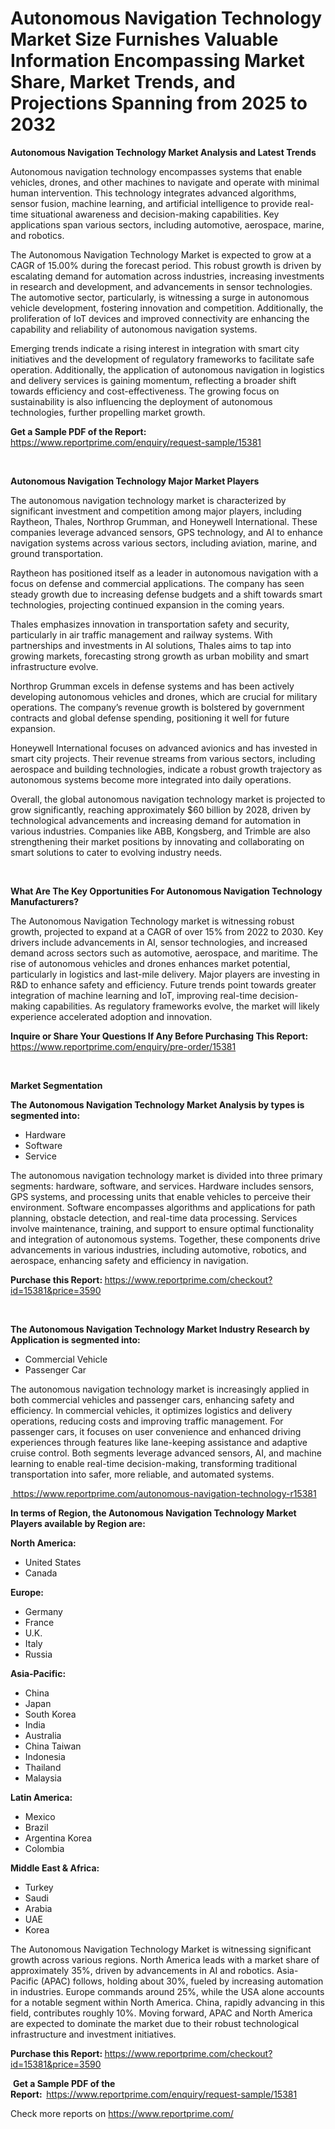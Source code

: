 <p><h1>Autonomous Navigation Technology Market Size Furnishes Valuable Information Encompassing Market Share, Market Trends, and Projections Spanning from 2025 to 2032</h1></p><p><strong>Autonomous Navigation Technology Market Analysis and Latest Trends</strong></p>
<p><p>Autonomous navigation technology encompasses systems that enable vehicles, drones, and other machines to navigate and operate with minimal human intervention. This technology integrates advanced algorithms, sensor fusion, machine learning, and artificial intelligence to provide real-time situational awareness and decision-making capabilities. Key applications span various sectors, including automotive, aerospace, marine, and robotics.</p><p>The Autonomous Navigation Technology Market is expected to grow at a CAGR of 15.00% during the forecast period. This robust growth is driven by escalating demand for automation across industries, increasing investments in research and development, and advancements in sensor technologies. The automotive sector, particularly, is witnessing a surge in autonomous vehicle development, fostering innovation and competition. Additionally, the proliferation of IoT devices and improved connectivity are enhancing the capability and reliability of autonomous navigation systems. </p><p>Emerging trends indicate a rising interest in integration with smart city initiatives and the development of regulatory frameworks to facilitate safe operation. Additionally, the application of autonomous navigation in logistics and delivery services is gaining momentum, reflecting a broader shift towards efficiency and cost-effectiveness. The growing focus on sustainability is also influencing the deployment of autonomous technologies, further propelling market growth.</p></p>
<p><strong>Get a Sample PDF of the Report:&nbsp;</strong> <a href="https://www.reportprime.com/enquiry/request-sample/15381?utm_campaign=3260&utm_medium=2&utm_source=Github&utm_content=ia&utm_term=20032025&utm_id=autonomous-navigation-technology">https://www.reportprime.com/enquiry/request-sample/15381</a></p>
<p>&nbsp;</p>
<p><strong>Autonomous Navigation Technology Major Market Players</strong></p>
<p><p>The autonomous navigation technology market is characterized by significant investment and competition among major players, including Raytheon, Thales, Northrop Grumman, and Honeywell International. These companies leverage advanced sensors, GPS technology, and AI to enhance navigation systems across various sectors, including aviation, marine, and ground transportation.</p><p>Raytheon has positioned itself as a leader in autonomous navigation with a focus on defense and commercial applications. The company has seen steady growth due to increasing defense budgets and a shift towards smart technologies, projecting continued expansion in the coming years.</p><p>Thales emphasizes innovation in transportation safety and security, particularly in air traffic management and railway systems. With partnerships and investments in AI solutions, Thales aims to tap into growing markets, forecasting strong growth as urban mobility and smart infrastructure evolve.</p><p>Northrop Grumman excels in defense systems and has been actively developing autonomous vehicles and drones, which are crucial for military operations. The company’s revenue growth is bolstered by government contracts and global defense spending, positioning it well for future expansion.</p><p>Honeywell International focuses on advanced avionics and has invested in smart city projects. Their revenue streams from various sectors, including aerospace and building technologies, indicate a robust growth trajectory as autonomous systems become more integrated into daily operations.</p><p>Overall, the global autonomous navigation technology market is projected to grow significantly, reaching approximately $60 billion by 2028, driven by technological advancements and increasing demand for automation in various industries. Companies like ABB, Kongsberg, and Trimble are also strengthening their market positions by innovating and collaborating on smart solutions to cater to evolving industry needs.</p></p>
<p>&nbsp;</p>
<p><strong>What Are The Key Opportunities For Autonomous Navigation Technology Manufacturers?</strong></p>
<p><p>The Autonomous Navigation Technology market is witnessing robust growth, projected to expand at a CAGR of over 15% from 2022 to 2030. Key drivers include advancements in AI, sensor technologies, and increased demand across sectors such as automotive, aerospace, and maritime. The rise of autonomous vehicles and drones enhances market potential, particularly in logistics and last-mile delivery. Major players are investing in R&D to enhance safety and efficiency. Future trends point towards greater integration of machine learning and IoT, improving real-time decision-making capabilities. As regulatory frameworks evolve, the market will likely experience accelerated adoption and innovation.</p></p>
<p><strong>Inquire or Share Your Questions If Any Before Purchasing This Report:</strong> <a href="https://www.reportprime.com/enquiry/pre-order/15381?utm_campaign=3260&utm_medium=2&utm_source=Github&utm_content=ia&utm_term=20032025&utm_id=autonomous-navigation-technology">https://www.reportprime.com/enquiry/pre-order/15381</a></p>
<p>&nbsp;</p>
<p><strong>Market Segmentation</strong></p>
<p><strong>The Autonomous Navigation Technology Market Analysis by types is segmented into:</strong></p>
<p><ul><li>Hardware</li><li>Software</li><li>Service</li></ul></p>
<p><p>The autonomous navigation technology market is divided into three primary segments: hardware, software, and services. Hardware includes sensors, GPS systems, and processing units that enable vehicles to perceive their environment. Software encompasses algorithms and applications for path planning, obstacle detection, and real-time data processing. Services involve maintenance, training, and support to ensure optimal functionality and integration of autonomous systems. Together, these components drive advancements in various industries, including automotive, robotics, and aerospace, enhancing safety and efficiency in navigation.</p></p>
<p><strong>Purchase this Report:&nbsp;</strong><a href="https://www.reportprime.com/checkout?id=15381&price=3590&utm_campaign=3260&utm_medium=2&utm_source=Github&utm_content=ia&utm_term=20032025&utm_id=autonomous-navigation-technology">https://www.reportprime.com/checkout?id=15381&price=3590</a></p>
<p>&nbsp;</p>
<p><strong>The Autonomous Navigation Technology Market Industry Research by Application is segmented into:</strong></p>
<p><ul><li>Commercial Vehicle</li><li>Passenger Car</li></ul></p>
<p><p>The autonomous navigation technology market is increasingly applied in both commercial vehicles and passenger cars, enhancing safety and efficiency. In commercial vehicles, it optimizes logistics and delivery operations, reducing costs and improving traffic management. For passenger cars, it focuses on user convenience and enhanced driving experiences through features like lane-keeping assistance and adaptive cruise control. Both segments leverage advanced sensors, AI, and machine learning to enable real-time decision-making, transforming traditional transportation into safer, more reliable, and automated systems.</p></p>
<p><a href="https://www.reportprime.com/autonomous-navigation-technology-r15381?utm_campaign=3260&utm_medium=2&utm_source=Github&utm_content=ia&utm_term=20032025&utm_id=autonomous-navigation-technology">&nbsp;https://www.reportprime.com/autonomous-navigation-technology-r15381</a></p>
<p><strong>In terms of Region, the Autonomous Navigation Technology Market Players available by Region are:</strong></p>
<p>
    <p> <strong> North America: </strong>
        <ul>
            <li>United States</li>
            <li>Canada</li>
        </ul>
        </p> 
    <p> <strong> Europe: </strong>
        <ul>
            <li>Germany</li>
            <li>France</li>
            <li>U.K.</li>
            <li>Italy</li>
            <li>Russia</li>
        </ul>
        </p> 
    <p> <strong> Asia-Pacific: </strong>
        <ul>
            <li>China</li>
            <li>Japan</li>
            <li>South Korea</li>
            <li>India</li>
            <li>Australia</li>
            <li>China Taiwan</li>
            <li>Indonesia</li>
            <li>Thailand</li>
            <li>Malaysia</li>
        </ul>
        </p> 
    <p> <strong> Latin America: </strong>
        <ul>
            <li>Mexico</li>
            <li>Brazil</li>
            <li>Argentina Korea</li>
            <li>Colombia</li>
        </ul>
        </p> 
    <p> <strong> Middle East & Africa: </strong>
        <ul>
            <li>Turkey</li>
            <li>Saudi</li>
            <li>Arabia</li>
            <li>UAE</li>
            <li>Korea</li>
        </ul>
    </p>
    </p>
<p><p>The Autonomous Navigation Technology Market is witnessing significant growth across various regions. North America leads with a market share of approximately 35%, driven by advancements in AI and robotics. Asia-Pacific (APAC) follows, holding about 30%, fueled by increasing automation in industries. Europe commands around 25%, while the USA alone accounts for a notable segment within North America. China, rapidly advancing in this field, contributes roughly 10%. Moving forward, APAC and North America are expected to dominate the market due to their robust technological infrastructure and investment initiatives.</p></p>
<p><strong>Purchase this Report: </strong><a href="https://www.reportprime.com/checkout?id=15381&price=3590&utm_campaign=3260&utm_medium=2&utm_source=Github&utm_content=ia&utm_term=20032025&utm_id=autonomous-navigation-technology">https://www.reportprime.com/checkout?id=15381&price=3590</a></p>
<p>&nbsp;<strong>Get a Sample PDF of the Report:&nbsp;&nbsp;</strong><a href="https://www.reportprime.com/enquiry/request-sample/15381?utm_campaign=3260&utm_medium=2&utm_source=Github&utm_content=ia&utm_term=20032025&utm_id=autonomous-navigation-technology">https://www.reportprime.com/enquiry/request-sample/15381</a></p>
<p><strong></strong></p>
<p>Check more reports on <a href="https://www.reportprime.com/?utm_campaign=3260&utm_medium=2&utm_source=Github&utm_content=ia&utm_term=20032025&utm_id=autonomous-navigation-technology">https://www.reportprime.com/</a></p>